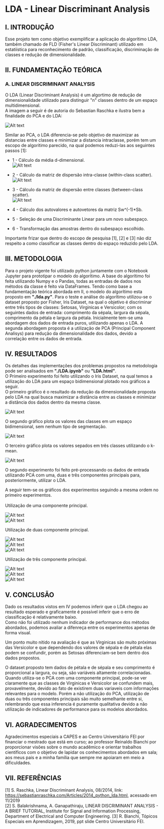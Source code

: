 # LDA - Linear Discriminant Analysis #

## I.	 INTRODUÇÃO ##
Esse projeto tem como objetivo exemplificar a aplicação do algorítimo LDA, também chamado de FLD (Fisher's Linear 
Discriminant) utilizado em estatiística para reconhecimento de padrão, classificação, discriminação de classes e 
redução de dimensionalidade.

## II.	FUNDAMENTAÇÃO TEÓRICA ##

### A.	LINEAR DISCRIMINANT ANALYSIS ###
O LDA (Linear Discriminant Analysis) é um algortimo de redução de dimensionalidade utilizado para distinguir "n"
classes dentro de um espaço multidimensional.<br>
A imagem a seguir é de autoria do Sebastian Raschka e ilustra bem a finalidade do PCA e do LDA:<br>

![Alt text](images/lda-comp-pca.png?)

Similar ao PCA, o LDA diferencia-se pelo objetivo de maximizar as distancias entre classes e minimizar a distancia
intraclasse, porém tem um escopo de algoritimo parecido, na qual podemos reduzi-las aos seguintes passos [1]:

* 1 - Cálculo da média d-dimensional.<br>
![Alt text](images/lda-equation01.png?)

* 2 - Cálculo da matriz de dispersão intra-classe (within-class scatter).<br>
![Alt text](images/lda-equation02.png?)

* 3 - Cálculo da matriz de dispersão entre classes (between-class scatter).<br>
![Alt text](images/lda-equation04.png?)

* 4 - Cálculo dos autovalores e autovetores da matriz Sw^(-1)*Sb.<br>

* 5 - Seleção de uma Discriminante Linear para um novo subespaço.<br>

* 6 - Transformação das amostras dentro do subespaço escolhido.<br> 

Importante frizar que dentro do escopo de pesquisa [1], [2] e [3] não diz respeito a como classificar as classes
dentro do espaço reduzido pelo LDA.

## III.	METODOLOGIA ##
Para o projeto vigente foi utilizado python juntamente com o Notebook Jupyter para prototipar o modelo do
algorítimo. A base do algorítimo foi feita utilizando Numpy e o Pandas, todas as entradas de dados nos métodos da
classe é feito via DataFrames.
Tendo como base a fundamentação teórica abordada em II, o modelo do algorítimo esta proposto em <b>"./lda.py"</b>.
Para o teste e análise do algorítimo utilizou-se o dataset proposto por Fisher, Iris Dataset, na qual o objetivo é
discriminar entre três tipos de classes: Setosas, Virginicas e Versicolor; com os seguintes dados de entrada:
comprimento da sépala, largura da sépala, comprimento da pétala e largura da pétala.
Inicialmente tem-se uma abordagem dos dados de entrada puros, utilizando apenas o LDA. A segunda abordagem proposta
é a utilização de PCA (Principal Component Analisys) para redução da dimensionalidade dos dados, devido a correlação
entre os dados de entrada.

## IV. RESULTADOS ##
Os detalhes das implementações dos problemas propostos na metodologia pode ser analisados em <b>"./LDA.ipynb"</b> 
ou <b>"LDA.html"</b>.<br>
O Primeiro experimento foi feito utilizando o Iris Dataset, na qual temos a utilização do LDA para um espaço bidimensional
plotado nos gráficos a seguir.<br>
O primeiro gráfico é o resultado da redução da dimensionalidade proposta pelo LDA na qual busca maximizar a distância
entre as classes e minimizar a distância dos dados dentro da mesma classe.

![Alt text](images/ex1-graph01.png?)

O segundo gráfico plota os valores das classes em um espaço bidimensional, sem nenhum tipo de segmentação.

![Alt text](images/ex1-graph02.png?)

O terceiro gráfico plota os valores sepados em três classes utilizando o k-mean.

![Alt text](images/ex1-graph03.png?)

O segundo experimento foi feito pré-processando os dados de entrada utilizando PCA com uma, duas e três componentes
principais para, posteriormente, utilizar o LDA.

A seguir tem-se os gráficos dos experimentos seguindo a mesma ordem no primeiro experimentos.<br><br>
Utilização de uma componente principal.

![Alt text](images/ex2-pc1-graph01.png?)<br>
![Alt text](images/ex2-pc1-graph02.png?)

Utilização de duas componente principal.

![Alt text](images/ex2-pc2-graph01.png?)<br>
![Alt text](images/ex2-pc2-graph02.png?)<br>
![Alt text](images/ex2-pc2-graph03.png?)

Utilização de três componente principal.

![Alt text](images/ex2-pc3-graph01.png?)<br>
![Alt text](images/ex2-pc3-graph02.png?)<br>
![Alt text](images/ex2-pc3-graph03.png?)


## V. CONCLUSÃO ##
Dado os resultados vistos em IV podemos inferir que o LDA chegou ao resultado esperado e graficamente é possível inferir
que o erro de classificação é relativamente baixo.<br>
Como não foi utilizado nenhum indicador de performance dos métodos abordados, podemos avaliar a difenreça entre os
experimentos apenas de forma visual.<br>

Um ponto muito nítido na avaliação é que as Virginicas são muito próximas das Versicolor e que dependendo dos valores
de sépala e de pétala elas podem se confundir, porém as Setosas diferenciam-se bem dentro dos dados propostos.<br>

O dataset proposto tem dados de pétala e de sépala e seu comprimento é proporcional a largura, ou seja, são variáveis
altamente correlacionadas. Quando utiliza-se o PCA com uma componente principal, pode-se ver claramente que as classes
de Virginicas e Versicolor se confundem mais, provavelmente, devido ao fato de existirem duas variaveis com informações
relevantes para o modelo. Porém a não utilização do PCA, utilização de duas ou três componentes principais são muito
semelhante entre si, relembrando que essa inferencia é puramente qualitativa devido a não utilização de indicadores de
performance para os modelos abordados.

## VI. AGRADECIMENTOS ##

Agradecimentos especiais a CAPES e ao Centro Universitário FEI por financiar o mestrado que está em curso; 
ao professor Reinaldo Bianchi por proporcionar visões sobre o mundo acadêmico e orientar trabalhos científicos 
com o objetivo de lapidar os conhecimentos abordados em sala; aos meus pais e a minha família que sempre me 
apoiaram em meio a dificuldades.

## VII. REFERÊNCIAS ##

[1] S. Raschka, Linear Discriminant Analysis, 08/2014, link: https://sebastianraschka.com/Articles/2014_python_lda.html, acessado em 11/2019<br>
[2] S. Balakrishnama, A. Ganapathiraju, LINEAR DISCRIMINANT ANALYSIS - A BRIEF TUTORIAL, Institute for Signal and Information Processing, Department of Electrical and Computer Engineering.
[3]	R. Bianchi, Tópicos Especiais em Aprendizagem, 2019, ppt slide Centro Universitário FEI.